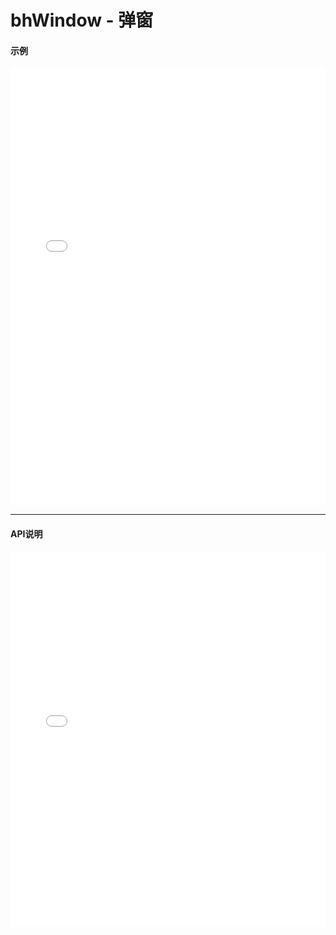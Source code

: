 # bhWindow - 弹窗

#### 示例

<iframe width="100%" height="700" src="//jsrun.net/KKkKp/embedded/all/light/" allowfullscreen="allowfullscreen" frameborder="0"></iframe>


*****
#### API说明

<iframe width="100%" height="600" src="../black_hole/1.0/module-bhWindow.html" frameborder="0" id="innerFrame"></iframe>